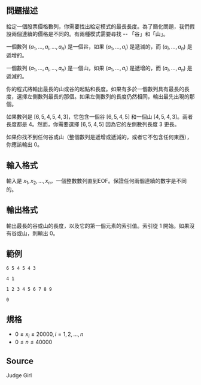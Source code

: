 ## 問題描述

給定一個股票價格數列，你需要找出給定模式的最長長度。為了簡化問題，我們假設兩個連續的價格是不同的。有兩種模式需要尋找 -- 「谷」和「山」。

一個數列 $(a_1, \dots, a_i, \dots, a_n)$ 是一個谷，如果 $(a_1, \dots, a_i)$ 是遞減的，而 $(a_i, \dots, a_n)$ 是遞增的。

一個數列 $(a_1, \dots, a_i, \dots, a_n)$ 是一個山，如果 $(a_1, \dots, a_i)$ 是遞增的，而 $(a_i, \dots, a_n)$ 是遞減的。

你的程式將輸出最長的山或谷的起點和長度。如果有多於一個數列具有最長的長度，選擇左側數列最長的那個。如果左側數列的長度仍然相同，輸出最先出現的那個。

如果數列是 $[6,5,4,5,4,3]$，它包含一個谷 $[6,5,4,5]$ 和一個山 $[4,5,4,3]$。兩者長度都是 $4$。然而，你需要選擇 $[6,5,4,5]$ 因為它的左側數列長度 $3$ 更長。

如果你找不到任何谷或山（整個數列是遞增或遞減的，或者它不包含任何東西），你應該輸出 $0$。

## 輸入格式

輸入是 $x_1, x_2, \dots, x_n$，一個整數數列直到EOF。保證任何兩個連續的數字是不同的。

## 輸出格式

輸出最長的谷或山的長度，以及它的第一個元素的索引值。索引從 $1$ 開始。如果沒有谷或山，則輸出 $0$。

## 範例

```input1
6 5 4 5 4 3
```

```output1
4 1
```

```input2
1 2 3 4 5 6 7 8 9
```

```output2
0
```

## 規格

- $0 \leq x_i \leq 20000, i = 1, 2, \dots, n$
- $0 \leq n \leq 40000$

## Source

Judge Girl